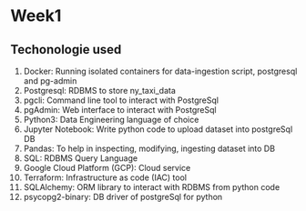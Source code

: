 # Week1
## Techonologie used

01. Docker: Running isolated containers for data-ingestion script, postgresql and pg-admin
02. Postgresql: RDBMS to store ny_taxi_data
03. pgcli: Command line tool to interact with PostgreSql
04. pgAdmin: Web interface to interact with PostgreSql
05. Python3: Data Engineering language of choice
06. Jupyter Notebook: Write python code to upload dataset into postgreSql DB
07. Pandas: To help in inspecting, modifying, ingesting dataset into DB
08. SQL: RDBMS Query Language
09. Google Cloud Platform (GCP): Cloud service
10. Terraform: Infrastructure as code (IAC) tool
11. SQLAlchemy: ORM library to interact with RDBMS from python code
12. psycopg2-binary: DB driver of postgreSql for python